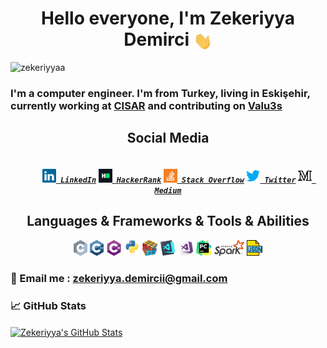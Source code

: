 <h1 align="center">Hello everyone, I'm Zekeriyya Demirci <img src="https://github.com/zekeriyyaa/zekeriyyaa/blob/main/wave.gif" align="center" width="30px">  </h1>
<p align="left"> <img src="https://komarev.com/ghpvc/?username=zekeriyyaa" alt="zekeriyyaa" /> </p>

### I'm a computer engineer. I'm from Turkey, living in Eskişehir, currently working at [CISAR](https://cisar.ogu.edu.tr) and contributing on [Valu3s](https://valu3s.eu)

<h2 align="center">Social Media</h2>

<h5 align="center">
  <code>
    <a href="https://www.linkedin.com/in/zekeriyya-demirci-944724160" title="LinkedIn Profile"><img width="22" src="https://github.com/zekeriyyaa/zekeriyyaa/blob/main/images/linkedin.svg"> LinkedIn</a></code>
  <code><a href="https://www.hackerrank.com/zekeriyyademirc1" title="HackerRank Profile"><img width="22" src="https://github.com/zekeriyyaa/zekeriyyaa/blob/main/images/hackerrank.png"> HackerRank</a></code>
  <code><a href="https://stackoverflow.com/users/12538781/zekeriyya-demirci" title="Stack Overflow Profile"><img width="22" src="https://github.com/zekeriyyaa/zekeriyyaa/blob/main/images/stackoverflow.svg"> Stack Overflow</a></code>
    <code><a href="https://twitter.com/zekeriyyaa_" title="Twitter Profile"><img width="22" src="https://github.com/zekeriyyaa/zekeriyyaa/blob/main/images/twitter.svg"> Twitter</a></code>
      <code><a href="https://medium.com/@zekeriyyademirci" title="Medium Profile"><img width="22" src="https://github.com/zekeriyyaa/zekeriyyaa/blob/main/images/medium.svg"> Medium</a></code>
<br>

<h2 align="center">Languages & Frameworks & Tools & Abilities</h2>

<p align="center">
  <code><img title="C" height="25" src="https://github.com/zekeriyyaa/zekeriyyaa/blob/main/images/c.svg"></code>
  <code><img title="C++" height="25" src="https://github.com/zekeriyyaa/zekeriyyaa/blob/main/images/cpp.svg"></code>
  <code><img title="C#" height="25" src="https://github.com/zekeriyyaa/zekeriyyaa/blob/main/images/cSharp.svg"></code>
  <code><img title="Python" height="25" src="https://github.com/zekeriyyaa/zekeriyyaa/blob/main/images/python-original.svg"></code>
  <code><img title="Problem Solving" height="25" src="https://github.com/zekeriyyaa/zekeriyyaa/blob/main/images/problemSolving.png"></code>
  <code><img title="Visual Studio Code" height="25" src="https://github.com/zekeriyyaa/zekeriyyaa/blob/main/images/vscode.png"></code>
  <code><img title="Microsoft Visual Studio" height="25" src="https://github.com/zekeriyyaa/zekeriyyaa/blob/main/images/visualstudio.png"></code>
  <code><img title="Pycharm" height="25" src="https://github.com/zekeriyyaa/zekeriyyaa/blob/main/images/pycharm.png"></code>
  <code><img title="Apache Spark" height="25" src="https://github.com/zekeriyyaa/zekeriyyaa/blob/main/images/spark.png"></code>
  <code><img title="JSON" height="25" src="https://github.com/zekeriyyaa/zekeriyyaa/blob/main/images/json.svg"></code>
</p>



### &#x1F4E8; Email me : zekeriyya.demircii@gmail.com

### &#x1f4c8; GitHub Stats
<a href="https://github.com/zekeriyyaa">
  <img align="center" src="https://github-readme-stats.vercel.app/api?username=zekeriyyaa&show_icons=true&line_height=27&count_private=true&title_color=ffffff&text_color=c9cacc&icon_color=2bbc8a&bg_color=1d1f21" alt="Zekeriyya's GitHub Stats" />
</a>


